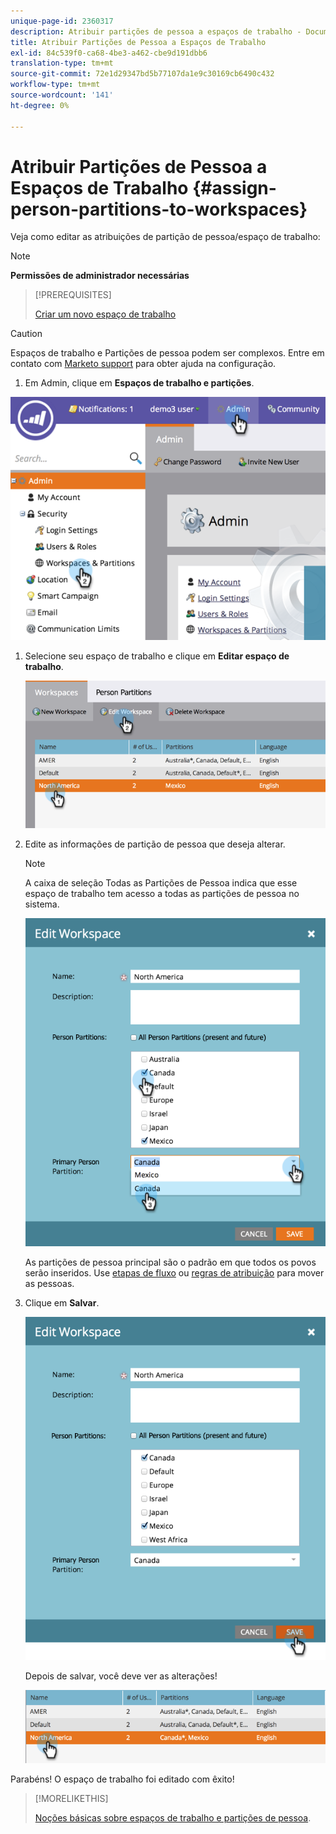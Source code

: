 ```yaml
---
unique-page-id: 2360317
description: Atribuir partições de pessoa a espaços de trabalho - Documentos do Marketo - Documentação do produto
title: Atribuir Partições de Pessoa a Espaços de Trabalho
exl-id: 84c539f0-ca68-4be3-a462-cbe9d191dbb6
translation-type: tm+mt
source-git-commit: 72e1d29347bd5b77107da1e9c30169cb6490c432
workflow-type: tm+mt
source-wordcount: '141'
ht-degree: 0%

---
```


# Atribuir Partições de Pessoa a Espaços de Trabalho {#assign-person-partitions-to-workspaces}

Veja como editar as atribuições de partição de pessoa/espaço de trabalho:

>[!NOTE]
>
>**Permissões de administrador necessárias**

>[!PREREQUISITES]
>
>[Criar um novo espaço de trabalho](/help/marketo/product-docs/administration/workspaces-and-person-partitions/create-a-new-workspace.md)

>[!CAUTION]
>
>Espaços de trabalho e Partições de pessoa podem ser complexos. Entre em contato com [Marketo support](https://nation.marketo.com/t5/Support/ct-p/Support) para obter ajuda na configuração.

1. Em Admin, clique em **Espaços de trabalho e partições**.

![](assets/image2014-9-17-11-3a13-3a24.png)

1. Selecione seu espaço de trabalho e clique em **Editar espaço de trabalho**.

   ![](assets/two-3.png)

1. Edite as informações de partição de pessoa que deseja alterar.

   >[!NOTE]
   >
   >A caixa de seleção Todas as Partições de Pessoa indica que esse espaço de trabalho tem acesso a todas as partições de pessoa no sistema.

   ![](assets/three-3.png)

   As partições de pessoa principal são o padrão em que todos os povos serão inseridos. Use [etapas de fluxo](/help/marketo/product-docs/core-marketo-concepts/smart-campaigns/flow-actions/use-add-choice-in-a-flow-step.md) ou [regras de atribuição](/help/marketo/product-docs/administration/workspaces-and-person-partitions/assigning-person-partitions-with-assignment-rules.md) para mover as pessoas.

1. Clique em **Salvar**.

   ![](assets/four-3.png)

   Depois de salvar, você deve ver as alterações!

   ![](assets/image2014-9-17-11-3a14-3a53.png)

Parabéns! O espaço de trabalho foi editado com êxito!

>[!MORELIKETHIS]
>
>[Noções básicas sobre espaços de trabalho e partições de pessoa](/help/marketo/product-docs/administration/workspaces-and-person-partitions/understanding-workspaces-and-person-partitions.md).
